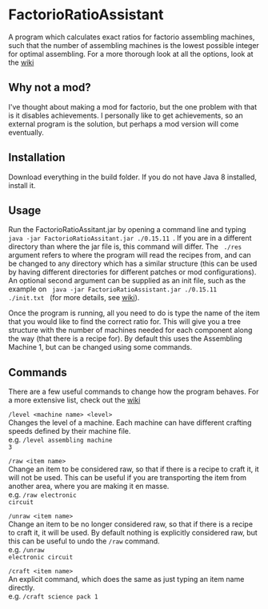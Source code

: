 # FactorioRatioAssistant
A program which calculates exact ratios for factorio assembling machines, such that the number of assembling machines is the lowest possible integer for optimal assembling. For a more thorough look at all the options, look at the [wiki](https://github.com/asampley/FactorioRatioAssistant/wiki)

## Why not a mod?
I've thought about making a mod for factorio, but the one problem with that is it disables achievements. I personally like to get achievements, so an external program is the solution, but perhaps a mod version will come eventually.

## Installation
Download everything in the build folder. If you do not have Java 8 installed, install it.

## Usage
Run the FactorioRatioAssitant.jar by opening a command line and typing <code> java -jar FactorioRatioAssitant.jar ./0.15.11 </code>. If you are in a different directory than where the jar file is, this command will differ. The <code> ./res </code> argument refers to where the program will read the recipes from, and can be changed to any directory which has a similar structure (this can be used by having different directories for different patches or mod configurations). An optional second argument can be supplied as an init file, such as the example on <code> java -jar FactorioRatioAssistant.jar ./0.15.11 ./init.txt </code> (for more details, see [wiki](https://github.com/asampley/FactorioRatioAssistant/wiki/Modification#init-file)).

Once the program is running, all you need to do is type the name of the item that you would like to find the correct ratio for. This will give you a tree structure with the number of machines needed for each component along the way (that there is a recipe for). By default this uses the Assembling Machine 1, but can be changed using some commands.

## Commands
There are a few useful commands to change how the program behaves. For a more extensive list, check out the [wiki](https://github.com/asampley/FactorioRatioAssistant/wiki)

<code>/level \<machine name> \<level> </code><br>
        Changes the level of a machine. Each machine can have different crafting speeds defined by their machine file.<br>
        e.g. <code>/level assembling machine 3</code>
        
<code>/raw \<item name></code><br>
        Change an item to be considered raw, so that if there is a recipe to craft it, it will not be used. This can be useful if you are transporting the item from another area, where you are making it en masse.<br>
        e.g. <code>/raw electronic circuit</code>
        
<code>/unraw \<item name></code><br>
        Change an item to be no longer considered raw, so that if there is a recipe to craft it, it will be used. By default nothing is explicitly considered raw, but this can be useful to undo the <code>/raw</code> command.<br>
        e.g. <code>/unraw electronic circuit</code>

<code>/craft \<item name></code><br>
        An explicit command, which does the same as just typing an item name directly.<br>
        e.g. <code>/craft science pack 1</code>
